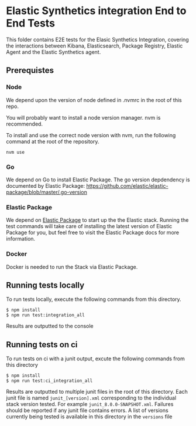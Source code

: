 # Elastic Synthetics integration End to End Tests

This folder contains E2E tests for the Elasic Synthetics Integration, covering the interactions between Kibana, Elasticsearch, Package Registry, Elastic Agent and the Elastic Synthetics agent.

## Prerequistes

### Node
We depend upon the version of node defined in .nvmrc in the root of this repo.

You will probably want to install a node version manager. nvm is recommended.

To install and use the correct node version with nvm, run the following command at the root of the repository.

```
nvm use
```

### Go
We depend on Go to install Elastic Package. The go version depdendency is documented by Elastic Package: https://github.com/elastic/elastic-package/blob/master/.go-version


### Elastic Package
We depend on [Elastic Package](https://github.com/elastic/elastic-package) to start up the the Elastic stack. Running the test commands will take care of installing the latest version of Elastic Package for you, but feel free to visit the Elastic Package docs for more information.

### Docker

Docker is needed to run the Stack via Elastic Package.

## Running tests locally

To run tests locally, execute the following commands from this directory.

```
$ npm install
$ npm run test:integration_all
```

Results are outputted to the console

## Running tests on ci

To run tests on ci with a junit output, excute the following commands from this directory

```
$ npm install
$ npm run test:ci_integration_all
```

Results are outputted to multiple junit files in the root of this directory. Each junit file is named `junit_[version].xml` corresponding to the individual stack version tested. For example `junit_8.0.0-SNAPSHOT.xml`. Failures should be reported if any junit file contains errors. A list of versions currently being tested is available in this directory in the `versions` file

